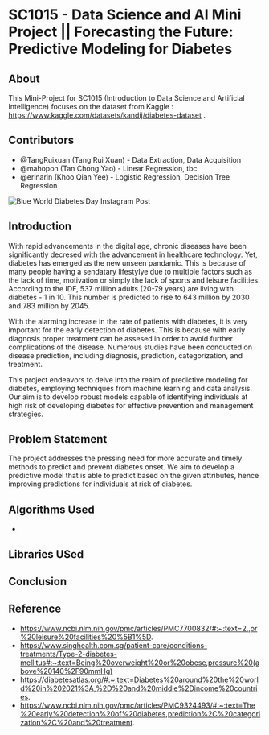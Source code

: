 # SC1015 - Data Science and AI Mini Project || Forecasting the Future: Predictive Modeling for Diabetes 

## About
This Mini-Project for SC1015 (Introduction to Data Science and Artificial Intelligence) focuses on the dataset from Kaggle : https://www.kaggle.com/datasets/kandij/diabetes-dataset .

## Contributors 
- @TangRuixuan (Tang Rui Xuan) - Data Extraction, Data Acquisition
- @mahopon (Tan Chong Yao) - Linear Regression, tbc
- @erinarin (Khoo Qian Yee) - Logistic Regression, Decision Tree Regression


![Blue World Diabetes Day Instagram Post](https://github.com/mahopon/sc1015-miniprj/assets/162700690/4a33a258-aa95-4a53-8942-a0d743e1b01b)

## Introduction
With rapid advancements in the digital age, chronic diseases have been significantly decresed with the advancement in healthcare technology. Yet, diabetes has emerged as the new unseen pandamic. This is because of many people having a sendatary lifestylye due to multiple factors such as the lack of time, motivation or simply the lack of sports and leisure facilities. According to the IDF, 537 million adults (20-79 years) are living with diabetes - 1 in 10. This number is predicted to rise to 643 million by 2030 and 783 million by 2045. 

With the alarming increase in the rate of patients with diabetes, it is very important for the early detection of diabetes. This is because with early diagnosis proper treatment can be assesed in order to avoid further complications of the disease. Numerous studies have been conducted on disease prediction, including diagnosis, prediction, categorization, and treatment.

This project endeavors to delve into the realm of predictive modeling for diabetes, employing techniques from machine learning and data analysis. Our aim is to develop robust models capable of identifying individuals at high risk of developing diabetes for effective prevention and management strategies.

## Problem Statement
The project addresses the pressing need for more accurate and timely methods to predict and prevent diabetes onset. We aim to develop a predictive model that is able to predict based on the given attributes, hence improving predictions for individuals at risk of diabetes.

## Algorithms Used
- 
## Libraries USed

## Conclusion
## Reference
- https://www.ncbi.nlm.nih.gov/pmc/articles/PMC7700832/#:~:text=2.,or%20leisure%20facilities%20%5B1%5D.
- https://www.singhealth.com.sg/patient-care/conditions-treatments/Type-2-diabetes-mellitus#:~:text=Being%20overweight%20or%20obese,pressure%20(above%20140%2F90mmHg)
- https://diabetesatlas.org/#:~:text=Diabetes%20around%20the%20world%20in%202021%3A,%2D%20and%20middle%2Dincome%20countries.
- https://www.ncbi.nlm.nih.gov/pmc/articles/PMC9324493/#:~:text=The%20early%20detection%20of%20diabetes,prediction%2C%20categorization%2C%20and%20treatment.
